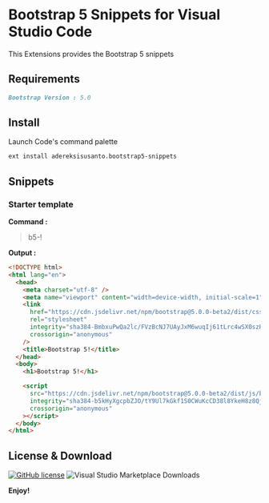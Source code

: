 # Bootstrap 5 Snippets for Visual Studio Code

This Extensions provides the Bootstrap 5 snippets

## Requirements

```markdown
Bootstrap Version : 5.0
```

## Install

Launch Code's command palette

```bash
ext install adereksisusanto.bootstrap5-snippets
```

## Snippets

### Starter template

**Command :**

> b5-!

**Output :**

```html
<!DOCTYPE html>
<html lang="en">
  <head>
    <meta charset="utf-8" />
    <meta name="viewport" content="width=device-width, initial-scale=1" />
    <link
      href="https://cdn.jsdelivr.net/npm/bootstrap@5.0.0-beta2/dist/css/bootstrap.min.css"
      rel="stylesheet"
      integrity="sha384-BmbxuPwQa2lc/FVzBcNJ7UAyJxM6wuqIj61tLrc4wSX0szH/Ev+nYRRuWlolflfl"
      crossorigin="anonymous"
    />
    <title>Bootstrap 5!</title>
  </head>
  <body>
    <h1>Bootstrap 5!</h1>

    <script
      src="https://cdn.jsdelivr.net/npm/bootstrap@5.0.0-beta2/dist/js/bootstrap.bundle.min.js"
      integrity="sha384-b5kHyXgcpbZJO/tY9Ul7kGkf1S0CWuKcCD38l8YkeH8z8QjE0GmW1gYU5S9FOnJ0"
      crossorigin="anonymous"
    ></script>
  </body>
</html>
```

## License & Download

[![GitHub license](https://img.shields.io/github/license/adereksisusanto/bootstrap5-snippets.svg)](https://github.com/adereksisusanto/bootstrap5-snippets) ![Visual Studio Marketplace Downloads](https://img.shields.io/visual-studio-marketplace/d/adereksisusanto.bootstrap5-snippets)

**Enjoy!**
